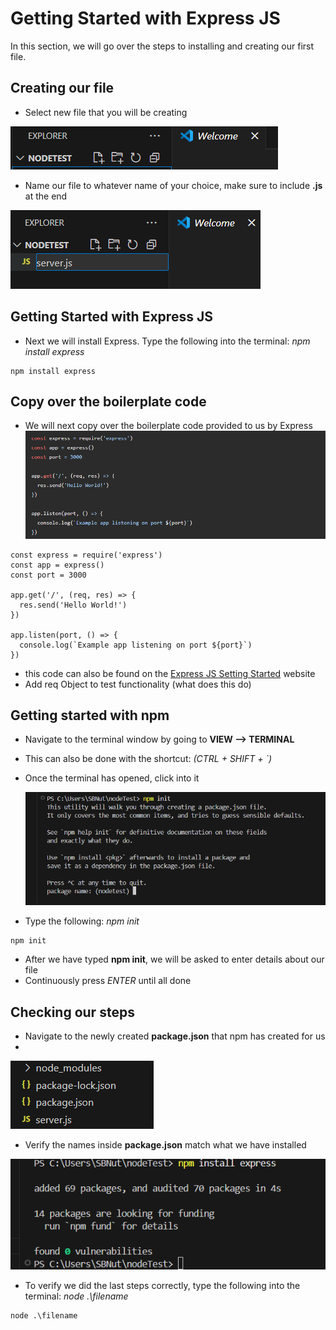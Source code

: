 
# Getting Started with Express JS

In this section, we will go over the steps to installing and creating our first file.

## Creating our file
- Select new file that you will be creating
  
![NewFile](./Task1/NewFile(1).png)
- Name our file to whatever name of your choice, make sure to include **.js** at the end

![NewFile](./Task1/NameFile(2).png)

## Getting Started with Express JS
- Next we will install Express. Type the following into the terminal: *npm install express*
```
npm install express
```

## Copy over the boilerplate code
- We will next copy over the boilerplate code provided to us by Express
![BoilerPlate](./Task1/BoilerPlate(6).png)

```
const express = require('express')
const app = express()
const port = 3000

app.get('/', (req, res) => {
  res.send('Hello World!')
})

app.listen(port, () => {
  console.log(`Example app listening on port ${port}`)
})
```
- this code can also be found on the [Express JS Setting Started](https://expressjs.com/en/starter/installing.html) website
- Add req Object to test functionality (what does this do)


## Getting started with npm
- Navigate to the terminal window by going to **VIEW --> TERMINAL**
- This can also be done with the shortcut: *(CTRL + SHIFT + `)*
- Once the terminal has opened, click into it

  ![Init](./Task1/npmINIT(4).png)
- Type the following: *npm init*
```
npm init
```

- After we have typed **npm init**, we will be asked to enter details about our file
- Continuously press *ENTER* until all done

## Checking our steps
- Navigate to the newly created **package.json** that npm has created for us
- 
![package](./Task1/verifyResults(7).png)
- Verify the names inside **package.json** match what we have installed

![Express](./Task1/intialization(3).png)
- To verify we did the last steps correctly, type the following into the terminal: *node .\filename*
```
node .\filename
```


